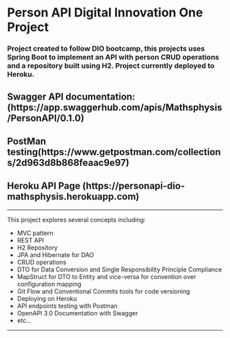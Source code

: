 # Person API Digital Innovation One Project
<h3>Project created to follow DIO bootcamp, this projects uses Spring Boot to
implement an API with person CRUD operations and a
repository built using H2. Project currently deployed to Heroku.</h3>

<h2>Swagger API documentation: (https://app.swaggerhub.com/apis/Mathsphysis/PersonAPI/0.1.0)</h2>

<h2>PostMan testing(https://www.getpostman.com/collections/2d963d8b868feaac9e97)</h2>

<h2>Heroku API Page (https://personapi-dio-mathsphysis.herokuapp.com)</h2>

<hr>

This project explores several concepts including:
    
- MVC pattern
- REST API
- H2 Repository
- JPA and Hibernate for DAO
- CRUD operations
- DTO for Data Conversion and Single Responsibility Principle Compliance
- MapStruct for DTO to Entity and vice-versa for convention over configuration mapping
- Git Flow and Conventional Commits tools for code versioning
- Deploying on Heroku
- API endpoints testing with Postman
- OpenAPI 3.0 Documentation with Swagger
- etc...

<hr>

    
    
